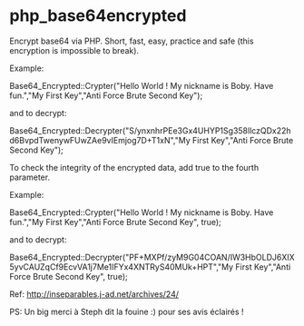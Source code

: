# php_base64encrypted
Encrypt base64 via PHP. Short, fast, easy, practice and safe (this encryption is impossible to break).

Example: 

Base64_Encrypted::Crypter("Hello World ! My nickname is Boby. Have fun.","My First Key","Anti Force Brute Second Key");
 
 and to decrypt:
 
Base64_Encrypted::Decrypter("S/ynxnhrPEe3Gx4UHYP1Sg358llczQDx22hd6BvpdTwenywFUwZAe9vIEmjog7D+T1xN","My First Key","Anti Force Brute Second Key");
 
 To check the integrity of the encrypted data, add true to the fourth parameter.
 
Example:
 
Base64_Encrypted::Crypter("Hello World ! My nickname is Boby. Have fun.","My First Key","Anti Force Brute Second Key", true);

and to decrypt:

Base64_Encrypted::Decrypter("PF+MXPf/zyM9G04COAN/IW3HbOLDJ6XIX5yvCAUZqCf9EcvVA1j7Me1IFYx4XNTRyS40MUk+HPT","My First Key","Anti Force Brute Second Key", true);


Ref: http://inseparables.j-ad.net/archives/24/

PS: Un big merci à Steph dit la fouine :) pour ses avis éclairés !
